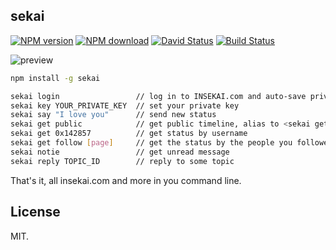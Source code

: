 ## sekai

[![NPM version](https://img.shields.io/npm/v/sekai.svg?style=flat)](https://www.npmjs.com/package/sekai)
[![NPM download](https://img.shields.io/npm/dm/sekai.svg?style=flat)](https://www.npmjs.com/package/sekai)
[![David Status](https://david-dm.org/0x142857/sekai.svg)](https://david-dm.org/0x142857/sekai)
[![Build Status](https://travis-ci.org/0x142857/sekai.svg?branch=master)](https://travis-ci.org/0x142857/sekai)

![preview](http://i2.tietuku.com/d88ecddf7f7f85d4.gif)

```bash
npm install -g sekai

sekai login                 // log in to INSEKAI.com and auto-save private key for you
sekai key YOUR_PRIVATE_KEY  // set your private key
sekai say "I love you"      // send new status
sekai get public            // get public timeline, alias to <sekai get>
sekai get 0x142857          // get status by username
sekai get follow [page]     // get the status by the people you followed
sekai notie                 // get unread message
sekai reply TOPIC_ID        // reply to some topic
```

That's it, all insekai.com and more in you command line.

## License

MIT.